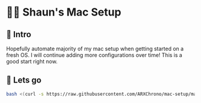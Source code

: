 # 👨‍💻 Shaun's Mac Setup

## 👋 Intro

Hopefully automate majority of my mac setup when getting started on a fresh OS. I will continue adding more configurations over time! This is a good start right now.

## 🚀 Lets go

```sh
bash <(curl -s https://raw.githubusercontent.com/ARXChrono/mac-setup/master/install.sh)
```